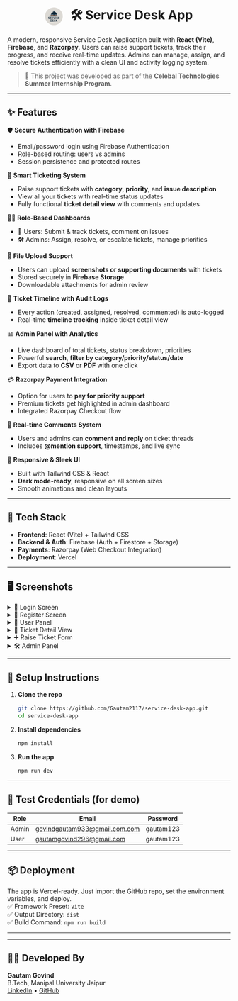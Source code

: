 <h1 align="center">
  <img src="https://github.com/Gautam2117/service-desk-app/blob/master/public/service_desk_logo.png?raw=true" width="40" height="40" style="border-radius: 50%; vertical-align: middle; margin-right: 10px;" />
  🛠️ Service Desk App
</h1>

A modern, responsive Service Desk Application built with **React (Vite)**, **Firebase**, and **Razorpay**. Users can raise support tickets, track their progress, and receive real-time updates. Admins can manage, assign, and resolve tickets efficiently with a clean UI and activity logging system.

> 🚀 This project was developed as part of the **Celebal Technologies Summer Internship Program**.

---

## ✨ Features

🛡 **Secure Authentication with Firebase**  
- Email/password login using Firebase Authentication  
- Role-based routing: users vs admins  
- Session persistence and protected routes

🎫 **Smart Ticketing System**  
- Raise support tickets with **category**, **priority**, and **issue description**  
- View all your tickets with real-time status updates  
- Fully functional **ticket detail view** with comments and updates

🧑‍💼 **Role-Based Dashboards**  
- 👤 Users: Submit & track tickets, comment on issues  
- 🛠️ Admins: Assign, resolve, or escalate tickets, manage priorities

📂 **File Upload Support**  
- Users can upload **screenshots or supporting documents** with tickets  
- Stored securely in **Firebase Storage**  
- Downloadable attachments for admin review

📜 **Ticket Timeline with Audit Logs**  
- Every action (created, assigned, resolved, commented) is auto-logged  
- Real-time **timeline tracking** inside ticket detail view

📊 **Admin Panel with Analytics**  
- Live dashboard of total tickets, status breakdown, priorities  
- Powerful **search**, **filter by category/priority/status/date**  
- Export data to **CSV** or **PDF** with one click

💳 **Razorpay Payment Integration**  
- Option for users to **pay for priority support**  
- Premium tickets get highlighted in admin dashboard  
- Integrated Razorpay Checkout flow

📢 **Real-time Comments System**  
- Users and admins can **comment and reply** on ticket threads  
- Includes **@mention support**, timestamps, and live sync

🧠 **Responsive & Sleek UI**  
- Built with Tailwind CSS & React  
- **Dark mode-ready**, responsive on all screen sizes  
- Smooth animations and clean layouts

---

## 🚀 Tech Stack

- **Frontend**: React (Vite) + Tailwind CSS
- **Backend & Auth**: Firebase (Auth + Firestore + Storage)
- **Payments**: Razorpay (Web Checkout Integration)
- **Deployment**: Vercel

---

## 🖥️ Screenshots

<details>
  <summary>🔐 Login Screen</summary>
  <img src="https://raw.githubusercontent.com/Gautam2117/service-desk-app/refs/heads/master/Login.png" width="500"/>
</details>

<details>
  <summary>📝 Register Screen</summary>
  <img src="https://raw.githubusercontent.com/Gautam2117/service-desk-app/refs/heads/master/Register.png" width="500"/>
</details>

<details>
  <summary>👤 User Panel</summary>
  <img src="https://github.com/Gautam2117/service-desk-app/blob/master/User_Panel.png" width="500"/>
</details>

<details>
  <summary>🎫 Ticket Detail View</summary>
  <img src="https://github.com/Gautam2117/service-desk-app/blob/master/Ticket_Detail.png" width="500"/>
</details>

<details>
  <summary>➕ Raise Ticket Form</summary>
  <img src="https://github.com/Gautam2117/service-desk-app/blob/master/Raise_Ticket.png" width="500"/>
</details>

<details>
  <summary>🛠️ Admin Panel</summary>
  <img src="https://github.com/Gautam2117/service-desk-app/blob/master/Admin_Panel.png" width="500"/>
</details>

---

## 🔧 Setup Instructions

1. **Clone the repo**
   ```bash
   git clone https://github.com/Gautam2117/service-desk-app.git
   cd service-desk-app
   ```

2. **Install dependencies**
   ```bash
   npm install
   ```

3. **Run the app**
   ```bash
   npm run dev
   ```

---

## 🧪 Test Credentials (for demo)

| Role  | Email                             | Password      |
|-------|-----------------------------------|---------------|
| Admin | govindgautam933@gmail.com.com     | gautam123     |
| User  | gautamgovind296@gmail.com         | gautam123     |

---

## 📦 Deployment

The app is Vercel-ready. Just import the GitHub repo, set the environment variables, and deploy.  
✅ Framework Preset: `Vite`  
✅ Output Directory: `dist`  
✅ Build Command: `npm run build`

---

---

## 👨‍💻 Developed By

**Gautam Govind**  
B.Tech, Manipal University Jaipur  
[LinkedIn](https://www.linkedin.com/in/gautamg01) • [GitHub](https://github.com/Gautam2117)
